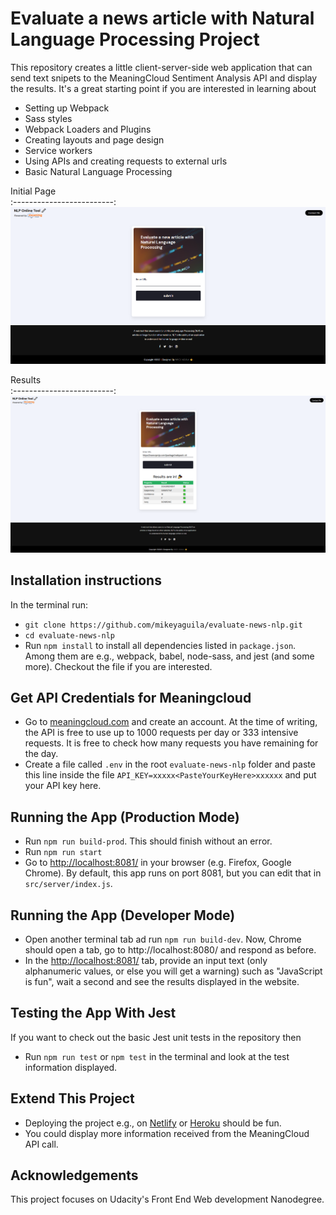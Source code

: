 # Evaluate a news article with Natural Language Processing Project

This repository creates a little client-server-side web application that can send text snipets to the MeaningCloud Sentiment Analysis API and display the results. It's a great starting point if you are interested in learning about
- Setting up Webpack
- Sass styles
- Webpack Loaders and Plugins
- Creating layouts and page design
- Service workers
- Using APIs and creating requests to external urls
- Basic Natural Language Processing

Initial Page             
:-------------------------:
![Screenshot](src/client/images/sc2021-11-12_151140.png)
<!-- ![Screenshot of project](src/client/images/sc2021-11-12_151140.png) -->
Results             
:-------------------------:
![Screenshot](src/client/images/sc2021-11-12_164053_results.png)

## Installation instructions
In the terminal run:
- `git clone https://github.com/mikeyaguila/evaluate-news-nlp.git`
- `cd evaluate-news-nlp`
- Run `npm install` to install all dependencies listed in `package.json`. Among them are e.g., webpack, babel, node-sass, and jest (and some more). Checkout the file if you are interested.

## Get API Credentials for Meaningcloud
- Go to [meaningcloud.com](https://www.meaningcloud.com/developer/sentiment-analysis) and create an account. At the time of writing, the API is free to use up to 1000 requests per day or 333 intensive requests. It is free to check how many requests you have remaining for the day.
- Create a file called `.env` in the root `evaluate-news-nlp` folder and paste this line inside the file `API_KEY=xxxxx<PasteYourKeyHere>xxxxxx` and put your API key here.

## Running the App (Production Mode)
- Run `npm run build-prod`. This should finish without an error.
- Run `npm run start`
- Go to [http://localhost:8081/](http://localhost:8081/) in your browser (e.g. Firefox, Google Chrome). By default, this app runs on port 8081, but you can edit that in `src/server/index.js`.

## Running the App (Developer Mode)
- Open another terminal tab ad run `npm run build-dev`. Now, Chrome should open a tab, go to http://localhost:8080/ and respond as before.
- In the [http://localhost:8081/](http://localhost:8081/) tab, provide an input text (only alphanumeric values, or else you will get a warning) such as "JavaScript is fun", wait a second and see the results displayed in the website.

## Testing the App With Jest
If you want to check out the basic Jest unit tests in the repository then
- Run `npm run test` or `npm test` in the terminal and look at the test information displayed.

## Extend This Project
- Deploying the project e.g., on [Netlify](https://www.netlify.com/) or [Heroku](https://www.heroku.com/) should be fun.
- You could display more information received from the MeaningCloud API call.

## Acknowledgements
This project focuses on Udacity's Front End Web development Nanodegree.
